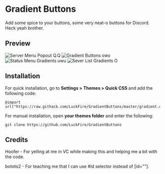 # Gradient Buttons
Add some spice to your buttons, some very neat-o buttons for Discord. Heck yeah brother.

## Preview
![Server Menu Popout Q.Q](https://cdn.discordapp.com/attachments/738968109288914976/747881491698024598/hST0ErlUIr.gif)
![Gradient Buttons owo](https://cdn.discordapp.com/attachments/738968109288914976/747875750211747992/jfU46311eU.gif)
![Status Menu Gradients uwu](https://cdn.discordapp.com/attachments/738968109288914976/747874809836339201/aIXhec9Ygk.gif)
![Sever List Gradients O](https://cdn.discordapp.com/attachments/738968109288914976/747878993419829380/JKK6FuwR8C.gif)

## Installation
For quick installation, go to **Settings > Themes > Quick CSS** and add the following code:

    @import url("https://raw.githack.com/LuckFire/GradientButtons/master/gradient.css");
    
For manual installation, open **your themes folder** and enter the following:

    git clone https://github.com/LuckFire/GradientButtons


## Credits
Hoofer - For yelling at me in VC while making this and helping me a bit with the code.

bototo2 - For teaching me that I can use #id selector instead of [id=""].
